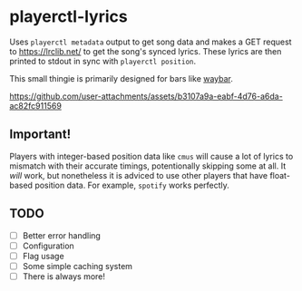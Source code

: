 # playerctl-lyrics
Uses `playerctl metadata` output to get song data and makes a GET request to https://lrclib.net/ to get the song's synced lyrics. These lyrics are then printed to stdout in sync with `playerctl position`.

This small thingie is primarily designed for bars like [waybar](https://github.com/Alexays/Waybar).

https://github.com/user-attachments/assets/b3107a9a-eabf-4d76-a6da-ac82fc911569

## Important!
Players with integer-based position data like `cmus` will cause a lot of lyrics to mismatch with their accurate timings, potentionally skipping some at all. It *will* work, but nonetheless it is adviced to use other players that have float-based position data. For example, `spotify` works perfectly.

## TODO
- [ ] Better error handling
- [ ] Configuration
- [ ] Flag usage
- [ ] Some simple caching system
- [ ] There is always more!
